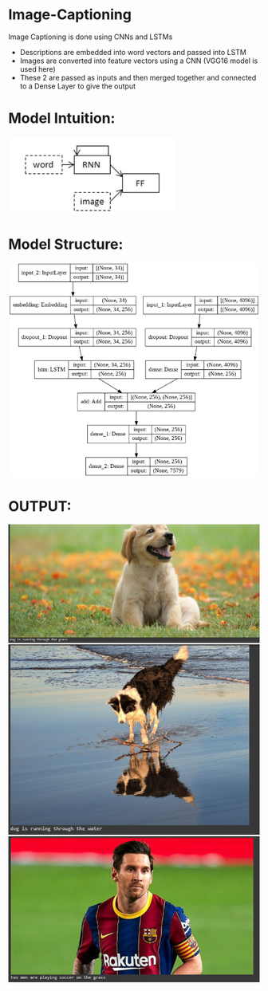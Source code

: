 # Image-Captioning

Image Captioning is done using CNNs and LSTMs

* Descriptions are embedded into word vectors and passed into LSTM
* Images are converted into feature vectors using a CNN (VGG16 model is used here)
* These 2 are passed as inputs and then merged together and connected to a Dense Layer to give the output


# Model Intuition:

<img src="./img/model2.png" />

# Model Structure:
<img src="./img/model1.png" />

# OUTPUT:

<img src="./img/img1.png" />

<img src="./img/img2.png" />

<img src="./img/img3.png" />

